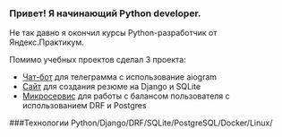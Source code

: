 ### Привет! Я начинающий Python developer. 
Не так давно я окончил курсы Python-разработчик от Яндекс.Практикум.

Помимо учебных проектов сделал 3 проекта:

- [Чат-бот](https://github.com/borrrv/serials_bot) для телеграмма с использование aiogram
- [Сайт](https://github.com/borrrv/resumes) для создания резюме на Django и SQLite
- [Микросервис](https://github.com/borrrv/balance) для работы с балансом пользователя с использованием DRF и Postgres

###Технологии
Python/Django/DRF/SQLite/PostgreSQL/Docker/Linux/
